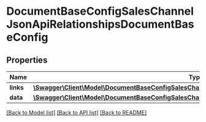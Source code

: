 # DocumentBaseConfigSalesChannelJsonApiRelationshipsDocumentBaseConfig

## Properties
Name | Type | Description | Notes
------------ | ------------- | ------------- | -------------
**links** | [**\Swagger\Client\Model\DocumentBaseConfigSalesChannelJsonApiRelationshipsDocumentBaseConfigLinks**](DocumentBaseConfigSalesChannelJsonApiRelationshipsDocumentBaseConfigLinks.md) |  | [optional] 
**data** | [**\Swagger\Client\Model\DocumentBaseConfigSalesChannelJsonApiRelationshipsDocumentBaseConfigData**](DocumentBaseConfigSalesChannelJsonApiRelationshipsDocumentBaseConfigData.md) |  | [optional] 

[[Back to Model list]](../../README.md#documentation-for-models) [[Back to API list]](../../README.md#documentation-for-api-endpoints) [[Back to README]](../../README.md)

